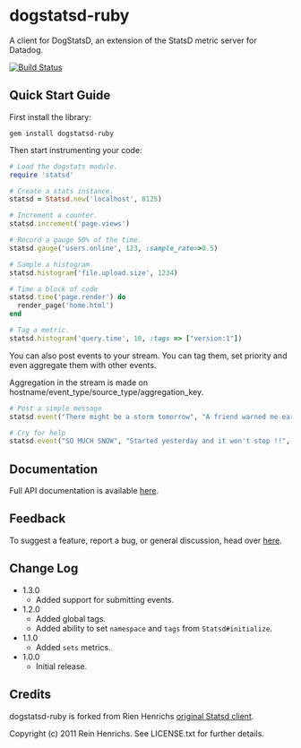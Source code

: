 
dogstatsd-ruby
==============

A client for DogStatsD, an extension of the StatsD metric server for Datadog.

[![Build Status](https://secure.travis-ci.org/DataDog/dogstatsd-ruby.png)](http://travis-ci.org/DataDog/dogstatsd-ruby)

Quick Start Guide
-----------------

First install the library:

    gem install dogstatsd-ruby

Then start instrumenting your code:

``` ruby
# Load the dogstats module.
require 'statsd'

# Create a stats instance.
statsd = Statsd.new('localhost', 8125)

# Increment a counter.
statsd.increment('page.views')

# Record a gauge 50% of the time.
statsd.gauge('users.online', 123, :sample_rate=>0.5)

# Sample a histogram
statsd.histogram('file.upload.size', 1234)

# Time a block of code
statsd.time('page.render') do
  render_page('home.html')
end

# Tag a metric.
statsd.histogram('query.time', 10, :tags => ["version:1"])
```

You can also post events to your stream. You can tag them, set priority and even aggregate them with other events.

Aggregation in the stream is made on hostname/event_type/source_type/aggregation_key.

``` ruby
# Post a simple message
statsd.event("There might be a storm tomorrow", "A friend warned me earlier.")

# Cry for help
statsd.event("SO MUCH SNOW", "Started yesterday and it won't stop !!", :alert_type => "error", :tags => ["urgent", "endoftheworld"])
```



Documentation
-------------

Full API documentation is available
[here](http://www.rubydoc.info/github/DataDog/dogstatsd-ruby/master/frames).


Feedback
--------

To suggest a feature, report a bug, or general discussion, head over
[here](http://github.com/DataDog/dogstatsd-ruby/issues/).


Change Log
----------

- 1.3.0
    - Added support for submitting events.
- 1.2.0
    - Added global tags.
    - Added ability to set `namespace` and `tags` from `Statsd#initialize`.
- 1.1.0
    - Added `sets` metrics.
- 1.0.0
    - Initial release.


Credits
-------

dogstatsd-ruby is forked from Rien Henrichs [original Statsd
client](https://github.com/reinh/statsd).

Copyright (c) 2011 Rein Henrichs. See LICENSE.txt for
further details.
